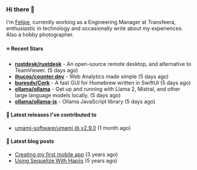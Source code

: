 ### Hi there 👋

I'm [Felipe](https://felipe.im), currently working as a Engineering Manager at Transfeera, enthusiastic in technology and occasionally write about my experiences. Also a hobby photographer.

#### ⭐ Recent Stars
- **[rustdesk/rustdesk](https://github.com/rustdesk/rustdesk)** - An open-source remote desktop, and alternative to TeamViewer. (5 days ago)
- **[ihucos/counter.dev](https://github.com/ihucos/counter.dev)** - Web Analytics made simple (5 days ago)
- **[buresdv/Cork](https://github.com/buresdv/Cork)** - A fast GUI for Homebrew written in SwiftUI (5 days ago)
- **[ollama/ollama](https://github.com/ollama/ollama)** - Get up and running with Llama 2, Mistral, and other large language models locally. (5 days ago)
- **[ollama/ollama-js](https://github.com/ollama/ollama-js)** - Ollama JavaScript library (5 days ago)

#### 🚀 Latest releases I've contributed to


- [umami-software/umami @ v2.9.0](https://github.com/umami-software/umami/releases/tag/v2.9.0) (1 month ago)

#### 📄 Latest blog posts
- [Creating my first mobile app](https://felipe.im/posts/creating-my-first-mobile-app/) (3 years ago)
- [Using Sequelize With Hapijs](https://felipe.im/posts/using-sequelize-with-hapijs/) (5 years ago)